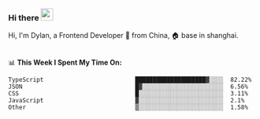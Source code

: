 ### Hi there <img src="https://media.giphy.com/media/hvRJCLFzcasrR4ia7z/giphy.gif" width="25px">

<!-- ![visitors](https://visitor-badge.glitch.me/badge?page_id=dislfyer.dislfyer) -->

Hi, I'm Dylan, a Frontend Developer 🚀 from China, 🏠 base in shanghai.
<br/>
<br/>

📊 **This Week I Spent My Time On:**


<!--START_SECTION:waka-->

```text
TypeScript                          ████████████████████▓░░░░  82.22%
JSON                                █▓░░░░░░░░░░░░░░░░░░░░░░░  6.56%
CSS                                 █░░░░░░░░░░░░░░░░░░░░░░░░  3.11%
JavaScript                          ▓░░░░░░░░░░░░░░░░░░░░░░░░  2.1%
Other                               ▒░░░░░░░░░░░░░░░░░░░░░░░░  1.58%
```

<!--END_SECTION:waka-->

<!--
**About Me:**
 -->
